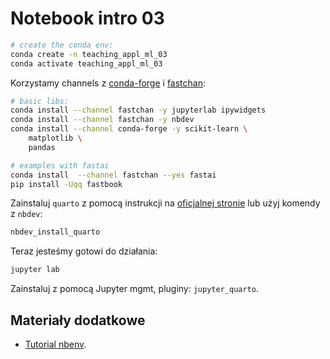 # Notebook intro 03

```bash
# create the conda env:
conda create -n teaching_appl_ml_03
conda activate teaching_appl_ml_03
```

Korzystamy channels z [conda-forge](https://anaconda.org/conda-forge/repo) i [fastchan](https://anaconda.org/fastchan):

```bash
# basic libs:
conda install --channel fastchan -y jupyterlab ipywidgets
conda install --channel fastchan -y nbdev
conda install --channel conda-forge -y scikit-learn \
	matplotlib \
	pandas

# examples with fastai
conda install  --channel fastchan --yes fastai
pip install -Uqq fastbook
```

Zainstaluj `quarto` z pomocą instrukcji na [oficjalnej stronie](https://quarto.org/docs/get-started/) lub użyj komendy z `nbdev`:

```bash
nbdev_install_quarto
```

Teraz jesteśmy gotowi do działania:

```bash
jupyter lab
```

Zainstaluj z pomocą Jupyter mgmt, pluginy: `jupyter_quarto`.

## Materiały dodatkowe

- [Tutorial nbenv](https://nbdev.fast.ai/tutorials/tutorial.html).
